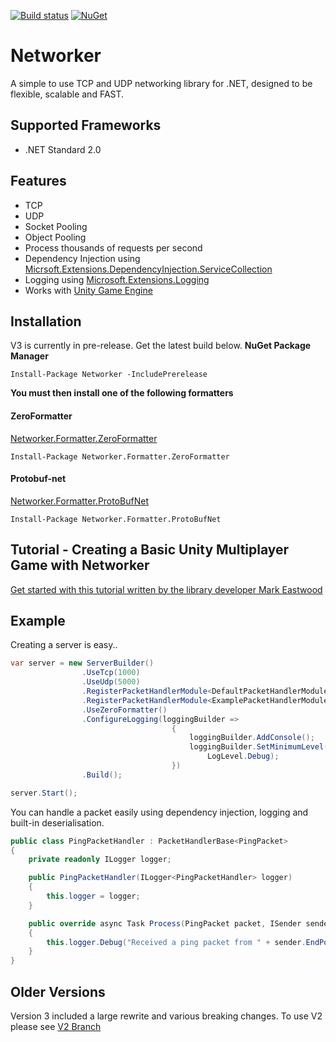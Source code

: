 [![Build status](https://ci.appveyor.com/api/projects/status/k2yi64f298bgjxra?svg=true)](https://ci.appveyor.com/project/MarkioE/networker)
[![NuGet](https://img.shields.io/nuget/v/networker.svg)](https://www.nuget.org/packages/Networker/)

# Networker
A simple to use TCP and UDP networking library for .NET, designed to be flexible, scalable and FAST.

## Supported Frameworks
* .NET Standard 2.0

## Features
* TCP
* UDP
* Socket Pooling
* Object Pooling
* Process thousands of requests per second
* Dependency Injection using [Micrsoft.Extensions.DependencyInjection.ServiceCollection](https://docs.microsoft.com/en-us/dotnet/api/microsoft.extensions.dependencyinjection.servicecollection?view=aspnetcore-2.1)
* Logging using [Microsoft.Extensions.Logging](https://docs.microsoft.com/en-us/dotnet/api/microsoft.extensions.logging?view=aspnetcore-2.2)
* Works with [Unity Game Engine](https://unity3d.com)

## Installation
V3 is currently in pre-release. Get the latest build below.
**NuGet Package Manager**
```
Install-Package Networker -IncludePrerelease
```

**You must then install one of the following formatters**

#### ZeroFormatter 
[Networker.Formatter.ZeroFormatter](https://www.nuget.org/packages/Networker.Formatter.ZeroFormatter)
```
Install-Package Networker.Formatter.ZeroFormatter
```
#### Protobuf-net 
[Networker.Formatter.ProtoBufNet](https://www.nuget.org/packages/Networker.Formatter.ProtoBufNet)
```
Install-Package Networker.Formatter.ProtoBufNet
```

## Tutorial - Creating a Basic Unity Multiplayer Game with Networker
[Get started with this tutorial written by the library developer Mark Eastwood](https://markeastwood.net/?p=7)

## Example

Creating a server is easy..

````csharp
var server = new ServerBuilder()
                .UseTcp(1000)
                .UseUdp(5000)
                .RegisterPacketHandlerModule<DefaultPacketHandlerModule>()
                .RegisterPacketHandlerModule<ExamplePacketHandlerModule>()
                .UseZeroFormatter()
                .ConfigureLogging(loggingBuilder =>
                                    {
                                        loggingBuilder.AddConsole();
                                        loggingBuilder.SetMinimumLevel(
                                            LogLevel.Debug);
                                    })
                .Build();

server.Start();
````

You can handle a packet easily using dependency injection, logging and built-in deserialisation.

````csharp
public class PingPacketHandler : PacketHandlerBase<PingPacket>
{
    private readonly ILogger logger;

    public PingPacketHandler(ILogger<PingPacketHandler> logger)
    {
        this.logger = logger;
    }

    public override async Task Process(PingPacket packet, ISender sender)
    {
        this.logger.Debug("Received a ping packet from " + sender.EndPoint);
    }
}
````

## Older Versions
Version 3 included a large rewrite and various breaking changes. To use V2 please see [V2 Branch](https://github.com/MarkioE/Networker/tree/features/v2.1)
